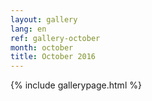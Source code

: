```yaml
---
layout: gallery
lang: en
ref: gallery-october
month: october
title: October 2016
---
```


{% include gallerypage.html %}

